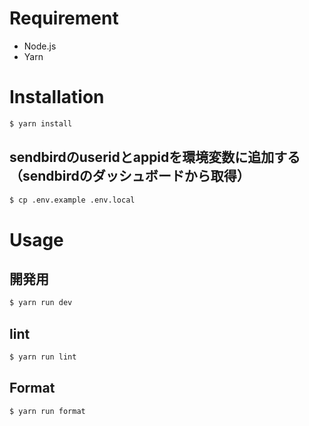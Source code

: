 # Requirement

- Node.js
- Yarn 

# Installation

```bash
$ yarn install
```

## sendbirdのuseridとappidを環境変数に追加する（sendbirdのダッシュボードから取得）

```bash
$ cp .env.example .env.local
```

# Usage

## 開発用

```bash
$ yarn run dev
```

## lint

```bash
$ yarn run lint
```

## Format
```bash
$ yarn run format
```
